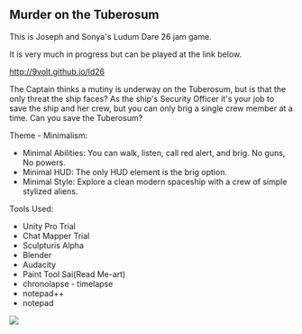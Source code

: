 ## Murder on the Tuberosum

This is Joseph and Sonya's Ludum Dare 26 jam game.

It is very much in progress but can be played at the link below.

http://9volt.github.io/ld26

The Captain thinks a mutiny is underway on the Tuberosum, but is that the only threat the ship faces?  As the ship's Security Officer it's your job to save the ship and her crew, but you can only brig a single crew member at a time. Can you save the Tuberosum?

Theme - Minimalism:
 * Minimal Abilities: You can walk, listen, call red alert, and brig. No guns, No powers.
 * Minimal HUD: The only HUD element is the brig option.
 * Minimal Style: Explore a clean modern spaceship with a crew of simple stylized aliens.
 
Tools Used:
 * Unity Pro Trial
 * Chat Mapper Trial
 * Sculpturis Alpha
 * Blender
 * Audacity
 * Paint Tool Sai(Read Me-art)
 * chronolapse - timelapse
 * notepad++
 * notepad


![](http://i.imgur.com/W0WNigP.png)
